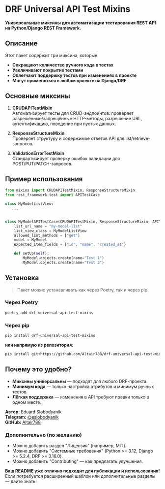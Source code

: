 # DRF Universal API Test Mixins

**Универсальные миксины для автоматизации тестирования REST API на Python/Django REST Framework.**

## Описание

Этот пакет содержит три миксина, которые:

- **Сокращают количество ручного кода в тестах**
- **Увеличивают покрытие тестами**
- **Облегчают поддержку тестов при изменениях в проекте**
- **Могут применяться в любом проекте на Django/DRF**

## Основные миксины

1. **CRUDAPITestMixin**  
   Автоматизирует тесты для CRUD-эндпоинтов: проверяет разрешённые/запрещённые HTTP-методы, разрешение URL, аутентификацию, поведение при пустых данных.

2. **ResponseStructureMixin**  
   Проверяет структуру и содержимое ответов API для list/retrieve-запросов.

3. **ValidationErrorTestMixin**  
   Стандартизирует проверку ошибок валидации для POST/PUT/PATCH-запросов.

## Пример использования

```python
from mixins import CRUDAPITestMixin, ResponseStructureMixin
from rest_framework.test import APITestCase

class MyModelListView:
   ...


class MyModelAPITestCase(CRUDAPITestMixin, ResponseStructureMixin, APITestCase):
    list_url_name = "my-model-list"
    list_view_class = MyModelListView
    allowed_list_methods = ["get"]
    model = MyModel
    expected_item_fields = {"id", "name", "created_at"}

    def setUp(self):
        MyModel.objects.create(name="Test 1")
        MyModel.objects.create(name="Test 2")
```

## Установка

> Пакет можно устанавливать как через Poetry, так и через pip.

### Через Poetry

```bash
poetry add drf-universal-api-test-mixins
```

### Через pip

```bash
pip install drf-universal-api-test-mixins
```

**или напрямую из репозитория:**

```bash
pip install git+https://github.com/Altair788/drf-universal-api-test-mixins.git
```

## Почему это удобно?

- **Миксины универсальны** — подходят для любого DRF-проекта.
- **Минимум кода** — только настройка атрибутов и минимум ручных тестов.
- **Лёгкая поддержка** — изменения в API требуют правки только в одном месте.

**Автор:** Eduard Slobodyanik  
**Telegram:** [@eslobodyanik](https://t.me/eslobodyanik)  
**GitHub:** [Altair788](https://github.com/Altair788)

### Дополнительно (по желанию)

- Можно добавить раздел "Лицензия" (например, MIT).
- Можно добавить "Системные требования" (Python >= 3.12, Django >= 5.2.4, DRF >= 3.16.0).
- Можно добавить "Contributing" — как предлагать улучшения.

**Ваш README уже отлично подходит для публикации и использования!**  
Если потребуется расширенный шаблон или дополнительные разделы — дайте знать!